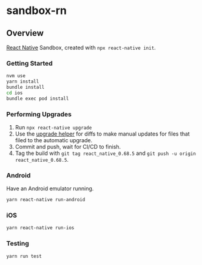 # sandbox-rn

## Overview

[React Native](https://reactnative.dev/) Sandbox, created with `npx react-native init`.

### Getting Started

```bash
nvm use
yarn install
bundle install
cd ios
bundle exec pod install
```

### Performing Upgrades

1. Run `npx react-native upgrade`
2. Use the [upgrade helper](https://react-native-community.github.io/upgrade-helper/) for diffs to make manual updates for files that filed to the automatic upgrade.
3. Commit and push, wait for CI/CD to finish.
4. Tag the build with `git tag react_native_0.68.5` and `git push -u origin react_native_0.68.5`.

### Android

Have an Android emulator running.

```bash
yarn react-native run-android
```

### iOS

```bash
yarn react-native run-ios
```

### Testing

```bash
yarn run test
```
